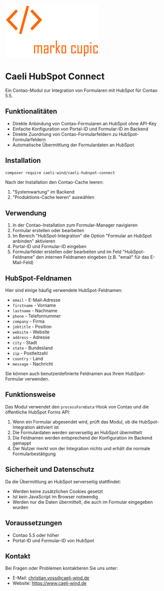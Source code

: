 ![Alt text](docs/logo.png?raw=true "logo")


# Caeli HubSpot Connect

Ein Contao-Modul zur Integration von Formularen mit HubSpot für Contao 5.5.

## Funktionalitäten

- Direkte Anbindung von Contao-Formularen an HubSpot ohne API-Key
- Einfache Konfiguration von Portal-ID und Formular-ID im Backend
- Direkte Zuordnung von Contao-Formularfeldern zu HubSpot-Formularfeldern
- Automatische Übermittlung der Formulardaten an HubSpot

## Installation

```bash
composer require caeli-wind/caeli-hubspot-connect
```

Nach der Installation den Contao-Cache leeren:
1. "Systemwartung" im Backend
2. "Produktions-Cache leeren" auswählen

## Verwendung

1. In der Contao-Installation zum Formular-Manager navigieren
2. Formular erstellen oder bearbeiten
3. Im Bereich "HubSpot-Integration" die Option "Formular an HubSpot anbinden" aktivieren
4. Portal-ID und Formular-ID eingeben
5. Formularfelder erstellen oder bearbeiten und im Feld "HubSpot-Feldname" den internen Feldnamen eingeben (z.B. "email" für das E-Mail-Feld)

## HubSpot-Feldnamen

Hier sind einige häufig verwendete HubSpot-Feldnamen:
- `email` - E-Mail-Adresse
- `firstname` - Vorname
- `lastname` - Nachname
- `phone` - Telefonnummer
- `company` - Firma
- `jobtitle` - Position
- `website` - Website
- `address` - Adresse
- `city` - Stadt
- `state` - Bundesland
- `zip` - Postleitzahl
- `country` - Land
- `message` - Nachricht

Sie können auch benutzerdefinierte Feldnamen aus Ihrem HubSpot-Formular verwenden.

## Funktionsweise

Das Modul verwendet den `processFormData`-Hook von Contao und die öffentliche HubSpot Forms API:

1. Wenn ein Formular abgesendet wird, prüft das Modul, ob die HubSpot-Integration aktiviert ist
2. Die Formulardaten werden serverseitig an HubSpot übermittelt
3. Die Feldnamen werden entsprechend der Konfiguration im Backend gemappt
4. Der Nutzer merkt von der Integration nichts und erhält die normale Formularbestätigung

## Sicherheit und Datenschutz

Da die Übermittlung an HubSpot serverseitig stattfindet:
- Werden keine zusätzlichen Cookies gesetzt
- Ist kein JavaScript im Browser notwendig
- Werden nur die Daten übermittelt, die auch im Formular eingegeben wurden

## Voraussetzungen

- Contao 5.5 oder höher
- Portal-ID und Formular-ID von HubSpot

## Kontakt

Bei Fragen oder Problemen kontaktieren Sie uns unter:

- E-Mail: christian.voss@caeli-wind.de
- Website: https://www.caeli-wind.de
